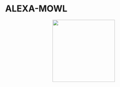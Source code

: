 # ALEXA-MOWL

<div align="center">
  <img border-radius: 15px src="https://i.imgur.com/tkWll0S.jpeg"width="200" height="200"/>
  <p align="center">
